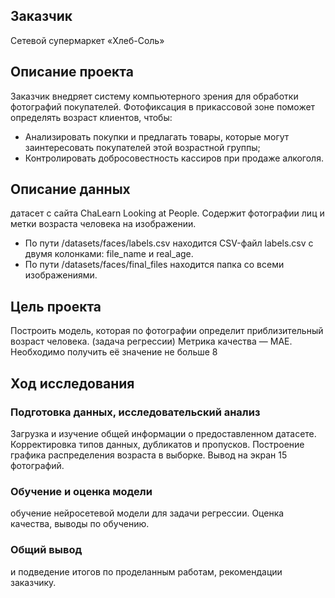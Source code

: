 ## Заказчик

Сетевой супермаркет «Хлеб-Соль»

## Описание проекта

Заказчик внедряет систему компьютерного зрения для обработки фотографий покупателей.
Фотофиксация в прикассовой зоне поможет определять возраст клиентов, чтобы:
- Анализировать покупки и предлагать товары, которые могут заинтересовать покупателей этой возрастной группы;
- Контролировать добросовестность кассиров при продаже алкоголя.

## Описание данных

датасет с сайта ChaLearn Looking at People. Содержит фотографии лиц и метки возраста человека на изображении.

- По пути /datasets/faces/labels.csv находится CSV-файл labels.csv с двумя колонками: file_name и real_age.
- По пути  /datasets/faces/final_files находится папка со всеми изображениями.

## Цель проекта

Построить модель, которая по фотографии определит приблизительный возраст человека. 
(задача регрессии)
Метрика качества — MAE. Необходимо получить её значение не больше 8

## Ход исследования

### Подготовка данных, исследовательский анализ
Загрузка и изучение общей информации о предоставленном датасете. Корректировка типов данных, дубликатов и пропусков.
Построение графика распределения возраста в выборке. Вывод на экран 15 фотографий.

### Обучение и оценка модели
обучение нейросетевой модели для задачи регрессии.
Оценка качества, выводы по обучению.

### Общий вывод 
и подведение итогов по проделанным работам, рекомендации заказчику.
